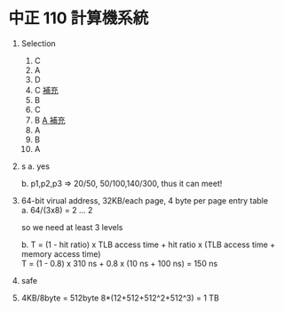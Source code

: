 # 中正 110 計算機系統

1. Selection
    1. C
    2. A
    3. D
    4. C [補充](https://zh.wikipedia.org/zh-tw/%E5%AD%98%E5%82%A8%E5%99%A8%E6%98%A0%E5%B0%84%E8%BE%93%E5%85%A5%E8%BE%93%E5%87%BA)
    5. B
    6. C
    7. B [A 補充](https://www.ptt.cc/bbs/Grad-ProbAsk/M.1316085108.A.4ED.html)
    8. A
    9. B
    10. A

2. s
    a. yes
    <!-- [RMS tutorial](https://www.youtube.com/watch?app=desktop&v=tCgeW_KXwHE)  
        N x (2^(1/N)-1) = 3 x (2^(1/3) - 1 ) = 0.7797
        u1 = 20/50 = 0.4  
        u2 = 30/100 = 0.3  
        u3 = 90/300 = 0.3  

        0.4 + 0.3 + 0.3 > 0.7797

        Miss will occur if apply RMS -->

    b. p1,p2,p3 => 20/50, 50/100,140/300, thus it can meet!  

3. 64-bit virual address, 32KB/each page, 4 byte per page entry table  
    a. 64/(3x8) = 2 ... 2

    so we need at least 3 levels

    b. T = (1 - hit ratio) x TLB access time + hit ratio x (TLB access time + memory access time)  
        T = (1 - 0.8) x 310 ns + 0.8 x (10 ns + 100 ns) = 150 ns  

4. safe

5. 4KB/8byte = 512byte
    8*(12+512+512^2+512^3) = 1 TB
